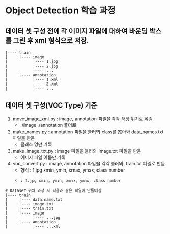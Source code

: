 # Object Detection 학습 과정

## 데이터 셋 구성 전에 각 이미지 파일에 대하여 바운딩 박스를 그린 후 xml 형식으로 저장.
``` 
|---- train
|     |---- image
|           |---- 1.jpg
|           |---- 2.jpg
|           |---- ...
|     |---- annotation
|           |---- 1.xml
|           |---- 2.xml
|           |---- ...
``` 

## 데이터 셋 구성(VOC Type) 기준
1. move_image_xml.py : image, annotation 파일을 각각 해당 위치로 옴김
   - ./image ./annotation 폴더로
2. make_names.py : annotation 파일을 불러와 class를 뽑아와 data_names.txt 파일을 만듬
   - 클래스 명만 기록
3. make_image_txt.py : image 파일을 불러와 image.txt 파일을 만듬
   - 이미지 파일 이름만 기록
4. voc_convert.py : image, annotation 파일을 각각 불러와, train.txt 파일로 만듬
   - 형식 : 1.jpg xmin, ymin, xmax, ymax, class number
   -     : 2.jpg xmin, ymin, xmax, ymax, class number
``` 
# Dataset 위의 과정 시 다음과 같은 파일이 만들어짐
|---- train
|     |---- data.name.txt
|     |---- image.txt
|     |---- train.txt
|     |---- image
|           |---- ...jpg
|     |---- annotation
|           |---- ...xml
``` 
